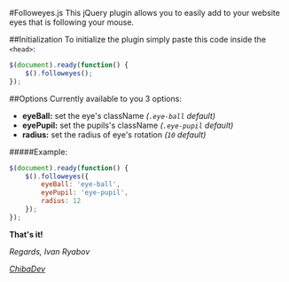 #Followeyes.js
This jQuery plugin allows you to easily add to your website eyes that is following your mouse.

##Initialization
To initialize the plugin simply paste this code inside the `<head>`:
```javascript
$(document).ready(function() {
    $().followeyes();
});
```
##Options
Currently available to you 3 options:

- **eyeBall:** set the eye's className *(`.eye-ball` default)*
- **eyePupil:** set the pupils's className *(`.eye-pupil` default)*
- **radius:** set the radius of eye's rotation *(`10` default)*
    
#####Example:
```javascript
$(document).ready(function() {
    $().followeyes({
        eyeBall: 'eye-ball',
        eyePupil: 'eye-pupil',
        radius: 12
    });
});
```


**That's it!**

*Regards, Ivan Ryabov*

*[ChibaDev](http://chibadev.github.io)*
